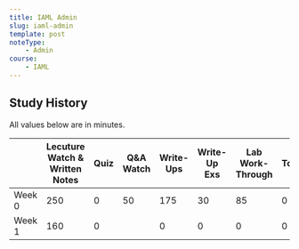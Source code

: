 ```yaml
---
title: IAML Admin
slug: iaml-admin
template: post
noteType:
    - Admin
course:
    - IAML
---
```


## Study History

All values below are in minutes.

|        | Lecuture Watch & Written Notes | Quiz | Q&A Watch | Write-Ups | Write-Up Exs | Lab Work-Through | Total |
| ------ | ------------------------------ | ---- | --------- | --------- | ------------ | ---------------- | ----- |
| Week 0 | 250                            | 0    | 50        | 175       | 30           | 85               | 0     |
| Week 1 | 160                            | 0    |           | 0         | 0            | 0                | 0     |